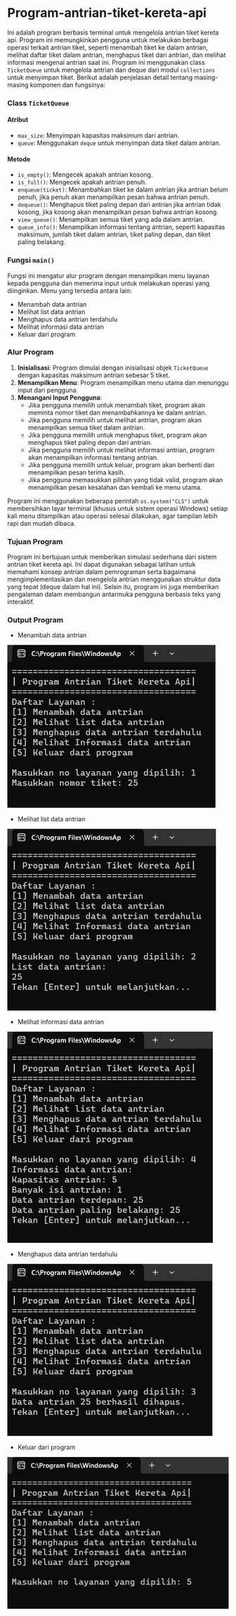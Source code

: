 # Program-antrian-tiket-kereta-api

Ini adalah program berbasis terminal untuk mengelola antrian tiket kereta api. Program ini memungkinkan pengguna untuk melakukan berbagai operasi terkait antrian tiket, seperti menambah tiket ke dalam antrian, melihat daftar tiket dalam antrian, menghapus tiket dari antrian, dan melihat informasi mengenai antrian saat ini. Program ini menggunakan class `TicketQueue` untuk mengelola antrian dan deque dari modul `collections` untuk menyimpan tiket. Berikut adalah penjelasan detail tentang masing-masing komponen dan fungsinya:

### Class `TicketQueue`

#### Atribut
- `max_size`: Menyimpan kapasitas maksimum dari antrian.
- `queue`: Menggunakan `deque` untuk menyimpan data tiket dalam antrian.

#### Metode
- `is_empty()`: Mengecek apakah antrian kosong.
- `is_full()`: Mengecek apakah antrian penuh.
- `enqueue(ticket)`: Menambahkan tiket ke dalam antrian jika antrian belum penuh, jika penuh akan menampilkan pesan bahwa antrian penuh.
- `dequeue()`: Menghapus tiket paling depan dari antrian jika antrian tidak kosong, jika kosong akan menampilkan pesan bahwa antrian kosong.
- `view_queue()`: Menampilkan semua tiket yang ada dalam antrian.
- `queue_info()`: Menampilkan informasi tentang antrian, seperti kapasitas maksimum, jumlah tiket dalam antrian, tiket paling depan, dan tiket paling belakang.

### Fungsi `main()`

Fungsi ini mengatur alur program dengan menampilkan menu layanan kepada pengguna dan menerima input untuk melakukan operasi yang diinginkan. Menu yang tersedia antara lain:
- Menambah data antrian
- Melihat list data antrian
- Menghapus data antrian terdahulu
- Melihat informasi data antrian
- Keluar dari program

### Alur Program

1. **Inisialisasi**: Program dimulai dengan inisialisasi objek `TicketQueue` dengan kapasitas maksimum antrian sebesar 5 tiket.
2. **Menampilkan Menu**: Program menampilkan menu utama dan menunggu input dari pengguna.
3. **Menangani Input Pengguna**:
    - Jika pengguna memilih untuk menambah tiket, program akan meminta nomor tiket dan menambahkannya ke dalam antrian.
    - Jika pengguna memilih untuk melihat antrian, program akan menampilkan semua tiket dalam antrian.
    - Jika pengguna memilih untuk menghapus tiket, program akan menghapus tiket paling depan dari antrian.
    - Jika pengguna memilih untuk melihat informasi antrian, program akan menampilkan informasi tentang antrian.
    - Jika pengguna memilih untuk keluar, program akan berhenti dan menampilkan pesan terima kasih.
    - Jika pengguna memasukkan pilihan yang tidak valid, program akan menampilkan pesan kesalahan dan kembali ke menu utama.

Program ini menggunakan beberapa perintah `os.system("CLS")` untuk membersihkan layar terminal (khusus untuk sistem operasi Windows) setiap kali menu ditampilkan atau operasi selesai dilakukan, agar tampilan lebih rapi dan mudah dibaca.

### Tujuan Program

Program ini bertujuan untuk memberikan simulasi sederhana dari sistem antrian tiket kereta api. Ini dapat digunakan sebagai latihan untuk memahami konsep antrian dalam pemrograman serta bagaimana mengimplementasikan dan mengelola antrian menggunakan struktur data yang tepat (deque dalam hal ini). Selain itu, program ini juga memberikan pengalaman dalam membangun antarmuka pengguna berbasis teks yang interaktif.

### Output Program

- Menambah data antrian

![Menambah-data-antrian](img/Menambah-data-antrian.png?raw=true)

- Melihat list data antrian

![Melihat-list-data-antrian](img/Melihat-list-data-antrian.png?raw=true)

- Melihat informasi data antrian

![Melihat-informasi-data-antrian](img/Melihat-Informasi-data-antrian.png?raw=true)

- Menghapus data antrian terdahulu

![Menghapus-data-antrian-terdahulu](img/Menghapus-data-antrian-terdahulu.png?raw=true)

- Keluar dari program

![Keluar-dari-program](img/Keluar-dari-program.png?raw=true)
